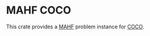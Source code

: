 # MAHF COCO

This crate provides a [MAHF](https://github.com/mahf-opt/mahf) problem instance for [COCO](https://github.com/numbbo/coco).
